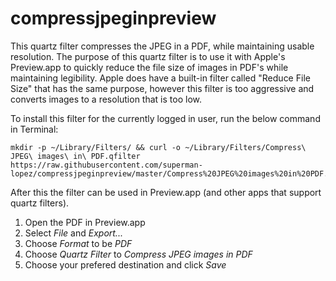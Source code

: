 # compressjpeginpreview
This quartz filter compresses the JPEG in a PDF, while maintaining usable resolution.  The purpose of this quartz filter is to use it with Apple's Preview.app to quickly reduce the file size of images in PDF's while maintaining legibility.  Apple does have a built-in filter called "Reduce File Size" that has the same purpose, however this filter is too aggressive and converts images to a resolution that is too low.

To install this filter for the currently logged in user, run the below command in Terminal:
```
mkdir -p ~/Library/Filters/ && curl -o ~/Library/Filters/Compress\ JPEG\ images\ in\ PDF.qfilter https://raw.githubusercontent.com/superman-lopez/compressjpeginpreview/master/Compress%20JPEG%20images%20in%20PDF.qfilter
```
After this the filter can be used in Preview.app (and other apps that support quartz filters).
1. Open the PDF in Preview.app
2. Select _File_ and _Export..._
3. Choose _Format_ to be _PDF_
4. Choose _Quartz Filter_ to _Compress JPEG images in PDF_
5. Choose your prefered destination and click _Save_
